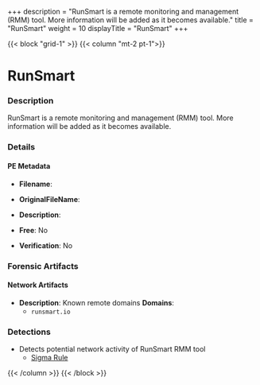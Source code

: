 +++
description = "RunSmart is a remote monitoring and management (RMM) tool. More information will be added as it becomes available."
title = "RunSmart"
weight = 10
displayTitle = "RunSmart"
+++


{{< block "grid-1" >}}
{{< column "mt-2 pt-1">}}

# RunSmart


### Description

RunSmart is a remote monitoring and management (RMM) tool. More information will be added as it becomes available.




### Details


#### PE Metadata
- **Filename**: 
- **OriginalFileName**: 
- **Description**: 


- **Free**: No

- **Verification**: No





### Forensic Artifacts




#### Network Artifacts
- **Description**: Known remote domains  **Domains**:
    - `runsmart.io`


### Detections
- Detects potential network activity of RunSmart RMM tool
  - [Sigma Rule](https://github.com/magicsword-io/LOLRMM/blob/main/detections/sigma/runsmart_network_sigma.yml)




{{< /column >}}
{{< /block >}}
